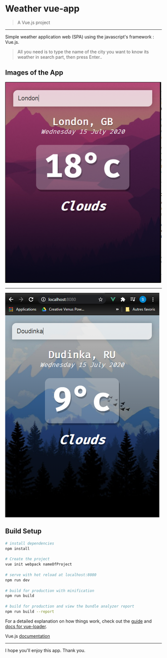 # Weather vue-app

> A Vue.js project
***
 Simple weather application web (SPA) using the javascript's framework : Vue.js.
 > All you need is to type the name of the city you want to know its weather in search part, then press Enter..

## Images of the App
![Weather > 9](src/assets/demo1.PNG)
***
![Weather < 9](src/assets/demo2.PNG)
## Build Setup

``` bash
# install dependencies
npm install

# Create the project
vue init webpack nameOfProject 

# serve with hot reload at localhost:8080
npm run dev

# build for production with minification
npm run build

# build for production and view the bundle analyzer report
npm run build --report
```

For a detailed explanation on how things work, check out the [guide](http://vuejs-templates.github.io/webpack/) and [docs for vue-loader](http://vuejs.github.io/vue-loader).

Vue.js [documentation](https://vuejs.org/v2/guide/)

***
I hope you'll enjoy this app. Thank you.
